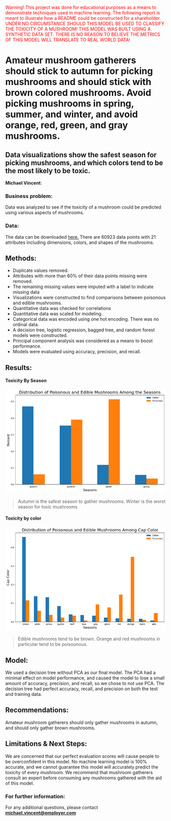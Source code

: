 <span style = "color:red">Warning! This project was done for educational purposes as a means to demonstrate techniques used in machine learning. The following report is meant to illustrate how a README could be constructed for a shareholder. UNDER NO CIRCUMSTANCE SHOULD THIS MODEL BE USED TO CLASSIFY THE TOXICITY OF A MUSHROOM! THIS MODEL WAS BUILT USING A SYNTHETIC DATA SET. THERE IS NO REASON TO BELIEVE THE METRICS OF THIS MODEL WILL TRANSLATE TO REAL WORLD DATA!</span>

# Amateur mushroom gatherers should stick to autumn for picking mushrooms and should stick with brown colored mushrooms. Avoid picking mushrooms in spring, summer, and winter, and avoid orange, red, green, and gray mushrooms.
## Data visualizations show the safest season for picking mushrooms, and which colors tend to be the most likely to be toxic.

**Michael Vincent**: 

### Business problem:

Data was analyzed to see if the toxicity of a mushroom could be predicted using various aspects of mushrooms.


### Data:
The data can be downloaded [here.](https://archive.ics.uci.edu/ml/datasets/Secondary+Mushroom+Dataset)
There are 60923 data points with 21 attributes  including dimensions, colors, and shapes of the mushrooms.

## Methods:
- Duplicate values removed.
- Attributes with more than 60% of their data points missing were removed.
- The remaining missing values were imputed with a label to indicate missing data
- Visualizations were constructed to find comparisons between poisonous and edible mushrooms.
- Quantitative data was checked for correlations
- Quantitative data was scaled for modeling.
- Categorical data was encoded using one hot encoding. There was no ordinal data.
- A decision tree, logistic regression, bagged tree, and random forest models were constructed.
- Principal component analysis was considered as a means to boost performance.
- Models were evaluated using accuracy, precision, and recall.

## Results:

#### Toxicity By Season
![](toxicity_by_season.png)

> Autumn is the safest season to gather mushrooms. Winter is the worst season for toxic mushrooms

#### Toxicity by color
![](toxicity_by_color.png)

> Edible mushrooms tend to be brown. Orange and red mushrooms in particular tend to be poisounous.

## Model:

We used a decision tree without PCA as our final model. The PCA had a minimal effect on model performance, and caused the model to lose a small amount of accuracy, precision, and recall, so we chose to not use PCA. The decision tree had perfect accuracy, recall, and precision on both the test and training data.

## Recommendations:

Amateur mushroom gatherers should only gather mushrooms in autumn, and should only gather brown mushrooms. 

## Limitations & Next Steps:

We are concerned that our perfect evaluation scores will cause people to be overconfident in this model. No machine learning model is 100% accurate, and we cannot guarantee this model will accurately predict the toxicity of every mushroom. We recommend that mushroom gatherers consult an expert before consuming any mushrooms gathered with the aid of this model.

### For further information:


For any additional questions, please contact **michael.vincent@employer.com**

